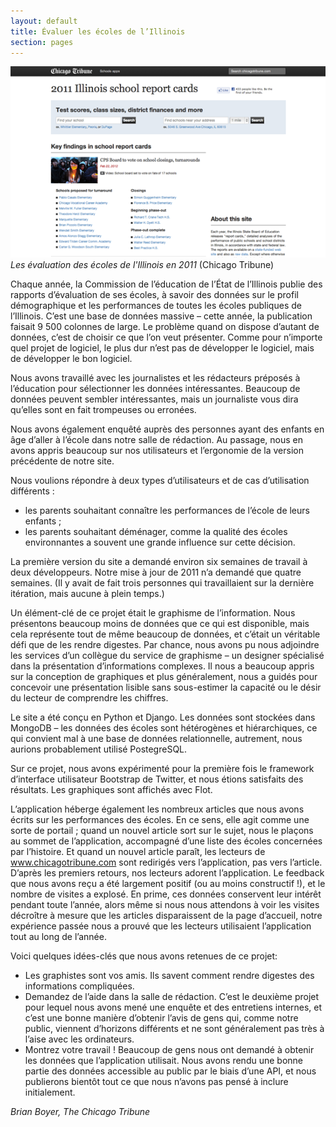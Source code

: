```yaml
---
layout: default
title: Évaluer les écoles de l’Illinois
section: pages
---
```


<div id="FIG0317" class="imageblock">
<div class="content">
<img alt="Les évaluation des écoles de l'Illinois en 2011" src="../figs/incoming/03-EE.png"></div>
<div class="title"><em>Les évaluation des écoles de l'Illinois en 2011</em> (Chicago Tribune)</div>
</div>

Chaque année, la Commission de l’éducation de l’État de l’Illinois publie des rapports d’évaluation de ses écoles, à savoir des données sur le profil démographique et les performances de toutes les écoles publiques de l’Illinois. C’est une base de données massive – cette année, la publication faisait 9 500 colonnes de large. Le problème quand on dispose d’autant de données, c’est de choisir ce que l’on veut présenter. Comme pour n’importe quel projet de logiciel, le plus dur n’est pas de développer le logiciel, mais de développer le bon logiciel.

Nous avons travaillé avec les journalistes et les rédacteurs préposés à l’éducation pour sélectionner les données intéressantes. Beaucoup de données peuvent sembler intéressantes, mais un journaliste vous dira qu’elles sont en fait trompeuses ou erronées.

Nous avons également enquêté auprès des personnes ayant des enfants en âge d’aller à l’école dans notre salle de rédaction. Au passage, nous en avons appris beaucoup sur nos utilisateurs et l’ergonomie de la version précédente de notre site.

Nous voulions répondre à deux types d’utilisateurs et de cas d’utilisation différents :

* les parents souhaitant connaître les performances de l’école de leurs enfants ;
* les parents souhaitant déménager, comme la qualité des écoles environnantes a souvent une grande influence sur cette décision.

La première version du site a demandé environ six semaines de travail à deux développeurs. Notre mise à jour de 2011 n’a demandé que quatre semaines. (Il y avait de fait trois personnes qui travaillaient sur la dernière itération, mais aucune à plein temps.)

Un élément-clé de ce projet était le graphisme de l’information. Nous présentons beaucoup moins de données que ce qui est disponible, mais cela représente tout de même beaucoup de données, et c’était un véritable défi que de les rendre digestes. Par chance, nous avons pu nous adjoindre les services d’un collègue du service de graphisme – un designer spécialisé dans la présentation d’informations complexes. Il nous a beaucoup appris sur la conception de graphiques et plus généralement, nous a guidés pour concevoir une présentation lisible sans sous-estimer la capacité ou le désir du lecteur de comprendre les chiffres.

Le site a été conçu en Python et Django. Les données sont stockées dans MongoDB – les données des écoles sont hétérogènes et hiérarchiques, ce qui convient mal à une base de données relationnelle, autrement, nous aurions probablement utilisé PostegreSQL.

Sur ce projet, nous avons expérimenté pour la première fois le framework d’interface utilisateur Bootstrap de Twitter, et nous étions satisfaits des résultats. Les graphiques sont affichés avec Flot.

L’application héberge également les nombreux articles que nous avons écrits sur les performances des écoles. En ce sens, elle agit comme une sorte de portail ; quand un nouvel article sort sur le sujet, nous le plaçons au sommet de l’application, accompagné d’une liste des écoles concernées par l’histoire. Et quand un nouvel article paraît, les lecteurs de www.chicagotribune.com sont redirigés vers l’application, pas vers l’article. D’après les premiers retours, nos lecteurs adorent l’application. Le feedback que nous avons reçu a été largement positif (ou au moins constructif !), et le nombre de visites a explosé. En prime, ces données conservent leur intérêt pendant toute l’année, alors même si nous nous attendons à voir les visites décroître à mesure que les articles disparaissent de la page d’accueil, notre expérience passée nous a prouvé que les lecteurs utilisaient l’application tout au long de l’année.

Voici quelques idées-clés que nous avons retenues de ce projet:

* Les graphistes sont vos amis. Ils savent comment rendre digestes des informations
compliquées.
* Demandez de l’aide dans la salle de rédaction. C’est le deuxième projet pour lequel
nous avons mené une enquête et des entretiens internes, et c’est une bonne manière d’obtenir l’avis de gens qui, comme notre public, viennent d’horizons différents et ne sont généralement pas très à l’aise avec les ordinateurs.
* Montrez votre travail ! Beaucoup de gens nous ont demandé à obtenir les données que l’application utilisait. Nous avons rendu une bonne partie des données accessible au public par le biais d’une API, et nous publierons bientôt tout ce que nous n’avons pas pensé à inclure initialement.

_Brian Boyer, The Chicago Tribune_